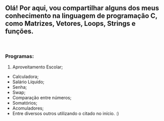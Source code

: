 ## Olá! Por aqui, vou compartilhar alguns dos meus conhecimento na linguagem de programação C, como Matrizes, Vetores, Loops, Strings e funções.

<br />
<h3> Programas: </h3>

1. Aproveitamento Escolar;
* Calculadora;
* Salário Líquido;
* Senha;
* Swap;
* Comparação entre números;
* Somatórios;
* Acomuladores;
* Entre diversos outros utilizando o citado no início. :)
